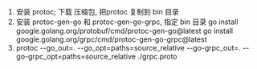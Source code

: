 1. 安装 protoc; 下载 压缩包, 把protoc 复制到 bin 目录
2. 安装 protoc-gen-go 和 protoc-gen-go-grpc, 指定 bin 目录
    go install google.golang.org/protobuf/cmd/protoc-gen-go@latest
    go install google.golang.org/grpc/cmd/protoc-gen-go-grpc@latest
3. protoc --go_out=. --go_opt=paths=source_relative --go-grpc_out=. --go-grpc_opt=paths=source_relative ./grpc.proto
